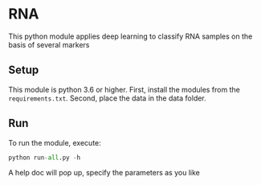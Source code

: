 RNA
===
This python module applies deep learning to classify RNA samples on the basis of several markers

Setup
-----
This module is python 3.6 or higher.
First, install the modules from the `requirements.txt`.
Second, place the data in the data folder.

Run
---
To run the module, execute:
```python
python run-all.py -h
``` 
A help doc will pop up, specify the parameters as you like



